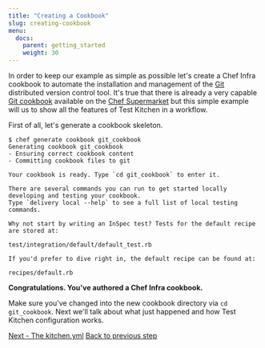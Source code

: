 ```yaml
---
title: "Creating a Cookbook"
slug: creating-cookbook
menu:
  docs:
    parent: getting_started
    weight: 30
---
```


In order to keep our example as simple as possible let's create a Chef Infra cookbook to automate the installation and management of the [Git](http://git-scm.com/) distributed version control tool. It's true that there is already a very capable [Git cookbook](https://supermarket.chef.io/cookbooks/git) available on the [Chef Supermarket](https://supermarket.chef.io/cookbooks) but this simple example will us to show all the features of Test Kitchen in a workflow.

First of all, let's generate a cookbook skeleton.

~~~
$ chef generate cookbook git_cookbook
Generating cookbook git_cookbook
- Ensuring correct cookbook content
- Committing cookbook files to git

Your cookbook is ready. Type `cd git_cookbook` to enter it.

There are several commands you can run to get started locally developing and testing your cookbook.
Type `delivery local --help` to see a full list of local testing commands.

Why not start by writing an InSpec test? Tests for the default recipe are stored at:

test/integration/default/default_test.rb

If you'd prefer to dive right in, the default recipe can be found at:

recipes/default.rb
~~~

**Congratulations. You've authored a Chef Infra cookbook.**

Make sure you've changed into the new cookbook directory via `cd git_cookbook`. Next we'll talk about what just happened and how Test Kitchen configuration works.

<div class="sidebar--footer">
<a class="button primary-cta" href="/docs/getting-started/kitchen-yml">Next - The kitchen.yml</a>
<a class="sidebar--footer--back" href="/docs/getting-started/getting-help">Back to previous step</a>
</div>
